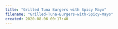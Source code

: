 ```yaml
---
title: "Grilled Tuna Burgers with Spicy Mayo"
filename: "Grilled-Tuna-Burgers-with-Spicy-Mayo"
created: 2020-08-06 00:17:40
---
```


